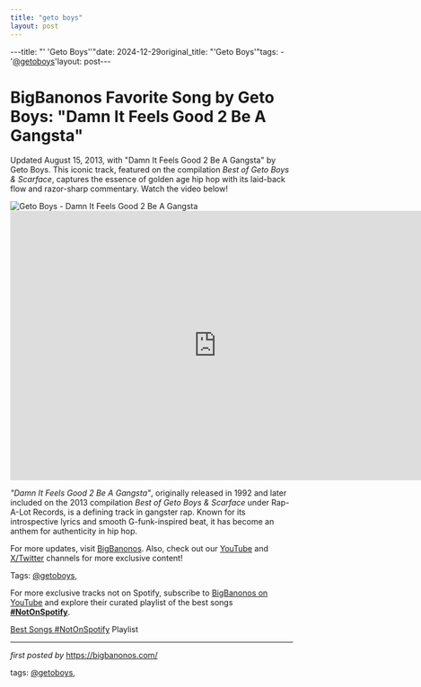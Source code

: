 ```yaml
---
title: "geto boys"
layout: post
---
```

---title: "' 'Geto Boys''"date: 2024-12-29original_title: "'Geto Boys'"tags:  - '[@getoboys](/tags/getoboys/)'layout: post---<!-- Title of the Post --><h1 >BigBanonos Favorite Song by Geto Boys: "Damn It Feels Good 2 Be A Gangsta"</h1> <!-- Introductory Text --><p >Updated August 15, 2013, with "Damn It Feels Good 2 Be A Gangsta" by Geto Boys. This iconic track, featured on the compilation *Best of Geto Boys & Scarface*, captures the essence of golden age hip hop with its laid-back flow and razor-sharp commentary. Watch the video below!</p> <!-- Featured Image --><div > <img src="https://www.usatoday.com/gcdn/presto/2019/06/09/USAT/56951445-c7e4-4cd0-9824-160d7da375d0-d_getoboys_houston_dcov_21.jpg?width=1200&disable=upscale&format=pjpg&auto=webp" alt="Geto Boys - Damn It Feels Good 2 Be A Gangsta" /></div> <!-- YouTube Video Embed --><div > <iframe width="733" height="480" src="https://www.youtube.com/embed/6IJCFc_qkHw" title="Geto Boys - Damn It Feels Good To Be A Gangsta (Official Video) [Explicit]" frameborder="0" allow="accelerometer; autoplay; clipboard-write; encrypted-media; gyroscope; picture-in-picture; web-share" referrerpolicy="strict-origin-when-cross-origin" allowfullscreen></iframe></div> <!-- Song Information --><div > <p><em>"Damn It Feels Good 2 Be A Gangsta"</em>, originally released in 1992 and later included on the 2013 compilation *Best of Geto Boys & Scarface* under Rap-A-Lot Records, is a defining track in gangster rap. Known for its introspective lyrics and smooth G-funk-inspired beat, it has become an anthem for authenticity in hip hop.</p></div> <!-- Footer Links --><div > <p>For more updates, visit <a href="https://bigbanonos.com/" target="_blank">BigBanonos</a>. Also, check out our <a href="https://www.youtube.com/[@BigBanonos](/tags/BigBanonos/)" target="_blank">YouTube</a> and <a href="https://x.com/bigbanonos" target="_blank">X/Twitter</a> channels for more exclusive content!</p></div> <!-- Tags --><p >Tags: [@getoboys](/tags/getoboys/),</p><!--Subscribe and Playlist Links--><div>    <p>For more exclusive tracks not on Spotify, subscribe to <a href="https://www.youtube.com/[@BigBanonos](/tags/BigBanonos/)" target="_blank">BigBanonos on YouTube</a> and explore their curated playlist of the best songs <strong>[#NotOnSpotify](/tags/NotOnSpotify/)</strong>.</p>    <p><a href="https://www.youtube.com/playlist?list=PLtuNtuTatqI0kFahUCbtbfenC_ET5O_tr" target="_blank">Best Songs [#NotOnSpotify](/tags/NotOnSpotify/) Playlist<br /></a></p></div><hr /><p><em>first posted by</em> <a href="https://bigbanonos.com/" rel="noopener" target="_new">https://bigbanonos.com/</a></p><p>tags: [@getoboys](/tags/getoboys/),</p>